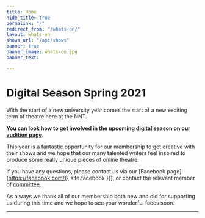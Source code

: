 ```yaml
---
title: Home
hide_title: true
permalink: "/"
redirect_from: "/whats-on/"
layout: whats-on
shows_url: "/api/shows"
banner: true
banner_image: whats-on.jpg
banner_text: 

---
```

# Digital Season Spring 2021

With the start of a new university year comes the start of a new exciting term of theatre here at the NNT.

**You can look how to get involved in the upcoming digital season on our [audition page](/audition/).**

This year is a fantastic opportunity for our membership to get creative with their shows and we hope that our many talented writers feel inspired to produce some really unique pieces of online theatre.

If you have any questions, please contact us via our [Facebook page](https://facebook.com/{{ site.facebook }}), or contact the relevant member of [committee](/about/#committee "Committee").

As always we thank all of our membership both new and old for supporting us during this time and we hope to see your wonderful faces soon.

<hr class="w-75">